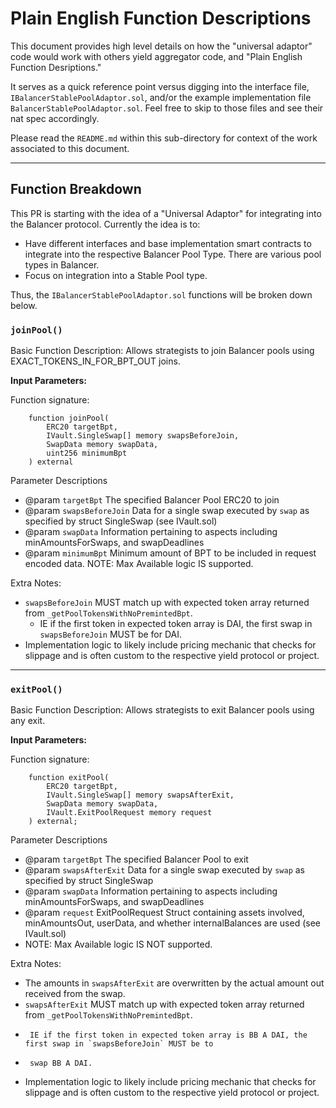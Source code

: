 # Plain English Function Descriptions

This document provides high level details on how the "universal adaptor" code would work with others yield aggregator code, and "Plain English Function Desriptions."

It serves as a quick reference point versus digging into the interface file, `IBalancerStablePoolAdaptor.sol`, and/or the example implementation file `BalancerStablePoolAdaptor.sol`. Feel free to skip to those files and see their nat spec accordingly.

Please read the `README.md` within this sub-directory for context of the work associated to this document.

---

## Function Breakdown

This PR is starting with the idea of a "Universal Adaptor" for integrating into the Balancer protocol. Currently the idea is to:

- Have different interfaces and base implementation smart contracts to integrate into the respective Balancer Pool Type. There are various pool types in Balancer.
- Focus on integration into a Stable Pool type.

Thus, the `IBalancerStablePoolAdaptor.sol` functions will be broken down below.

### `joinPool()`

Basic Function Description: Allows strategists to join Balancer pools using EXACT_TOKENS_IN_FOR_BPT_OUT joins.

**Input Parameters:**

Function signature:

```
    function joinPool(
        ERC20 targetBpt,
        IVault.SingleSwap[] memory swapsBeforeJoin,
        SwapData memory swapData,
        uint256 minimumBpt
    ) external
```

Parameter Descriptions

- @param `targetBpt` The specified Balancer Pool ERC20 to join
- @param `swapsBeforeJoin` Data for a single swap executed by `swap` as specified by struct SingleSwap (see IVault.sol)
- @param `swapData` Information pertaining to aspects including minAmountsForSwaps, and swapDeadlines
- @param `minimumBpt` Minimum amount of BPT to be included in request encoded data.
  NOTE: Max Available logic IS supported.

Extra Notes:

- `swapsBeforeJoin` MUST match up with expected token array returned from `_getPoolTokensWithNoPremintedBpt`.
  - IE if the first token in expected token array is DAI, the first swap in `swapsBeforeJoin` MUST be for DAI.
- Implementation logic to likely include pricing mechanic that checks for slippage and is often custom to the respective yield protocol or project.

---

### `exitPool()`

Basic Function Description: Allows strategists to exit Balancer pools using any exit.

**Input Parameters:**

Function signature:

```
    function exitPool(
        ERC20 targetBpt,
        IVault.SingleSwap[] memory swapsAfterExit,
        SwapData memory swapData,
        IVault.ExitPoolRequest memory request
    ) external;
```

Parameter Descriptions

- @param `targetBpt` The specified Balancer Pool to exit
- @param `swapsAfterExit` Data for a single swap executed by `swap` as specified by struct SingleSwap
- @param `swapData` Information pertaining to aspects including minAmountsForSwaps, and swapDeadlines
- @param `request` ExitPoolRequest Struct containing assets involved, minAmountsOut, userData, and whether internalBalances are used (see IVault.sol)
- NOTE: Max Available logic IS NOT supported.

Extra Notes:

- The amounts in `swapsAfterExit` are overwritten by the actual amount out received from the swap.
- `swapsAfterExit` MUST match up with expected token array returned from `_getPoolTokensWithNoPremintedBpt`.
-      IE if the first token in expected token array is BB A DAI, the first swap in `swapsBeforeJoin` MUST be to
-      swap BB A DAI.
- Implementation logic to likely include pricing mechanic that checks for slippage and is often custom to the respective yield protocol or project.
